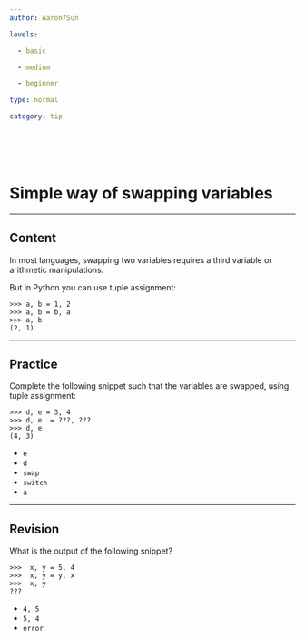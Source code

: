 ```yaml
---
author: Aaron7Sun

levels:

  - basic

  - medium

  - beginner

type: normal

category: tip




---
```


# Simple way of swapping variables

---
## Content

In most languages, swapping two variables requires a third variable or  arithmetic manipulations.

But in Python you can use tuple assignment:
```
>>> a, b = 1, 2
>>> a, b = b, a
>>> a, b
(2, 1)
```

---
## Practice

Complete the following snippet such that the variables are swapped, using tuple assignment:
```
>>> d, e = 3, 4
>>> d, e  = ???, ???
>>> d, e
(4, 3)
```


* `e` 
* `d` 
* `swap` 
* `switch` 
* `a`

---
## Revision

What is the output of the following snippet?
```
>>>  x, y = 5, 4
>>>  x, y = y, x
>>>  x, y
???
```


* `4, 5` 
* `5, 4` 
* `error`

